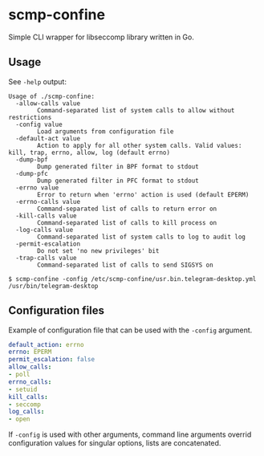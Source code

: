 # scmp-confine

Simple CLI wrapper for libseccomp library written in Go.

## Usage

See `-help` output:
```
Usage of ./scmp-confine:
  -allow-calls value
    	Command-separated list of system calls to allow without restrictions
  -config value
    	Load arguments from configuration file
  -default-act value
    	Action to apply for all other system calls. Valid values: kill, trap, errno, allow, log (default errno)
  -dump-bpf
    	Dump generated filter in BPF format to stdout
  -dump-pfc
    	Dump generated filter in PFC format to stdout
  -errno value
    	Error to return when 'errno' action is used (default EPERM)
  -errno-calls value
    	Command-separated list of calls to return error on
  -kill-calls value
    	Command-separated list of calls to kill process on
  -log-calls value
    	Command-separated list of system calls to log to audit log
  -permit-escalation
    	Do not set 'no new privileges' bit
  -trap-calls value
    	Command-separated list of calls to send SIGSYS on
```

```
$ scmp-confine -config /etc/scmp-confine/usr.bin.telegram-desktop.yml /usr/bin/telegram-desktop
```

## Configuration files

Example of configuration file that can be used with the `-config` argument.

```yaml
default_action: errno
errno: EPERM
permit_escalation: false
allow_calls:
- poll
errno_calls:
- setuid
kill_calls:
- seccomp
log_calls:
- open
```

If `-config` is used with other arguments, command line arguments overrid
configuration values for singular options, lists are concatenated.
